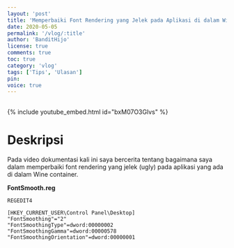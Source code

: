 ```yaml
---
layout: 'post'
title: 'Memperbaiki Font Rendering yang Jelek pada Aplikasi di dalam Wine'
date: 2020-05-05
permalink: '/vlog/:title'
author: 'BanditHijo'
license: true
comments: true
toc: true
category: 'vlog'
tags: ['Tips', 'Ulasan']
pin:
voice: true
---
```


<div style="margin-top:30px;"></div>

{% include youtube_embed.html id="bxM07O3Glvs" %}

# Deskripsi

Pada video dokumentasi kali ini saya bercerita tentang bagaimana saya dalam memperbaiki font rendering yang jelek (ugly) pada aplikasi yang ada di dalam Wine container.


**FontSmooth.reg**

```
REGEDIT4

[HKEY_CURRENT_USER\Control Panel\Desktop]
"FontSmoothing"="2"
"FontSmoothingType"=dword:00000002
"FontSmoothingGamma"=dword:00000578
"FontSmoothingOrientation"=dword:00000001
```
